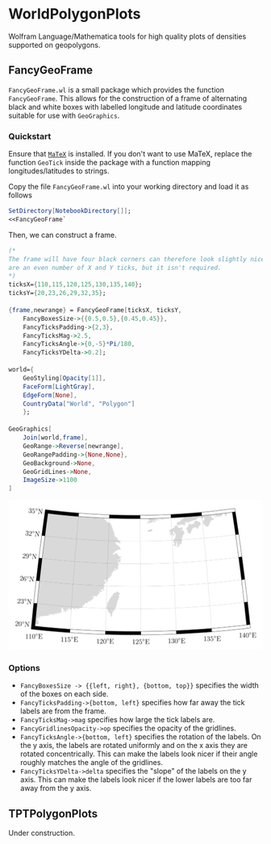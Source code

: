# WorldPolygonPlots

Wolfram Language/Mathematica tools for high quality plots of densities supported on geopolygons. 

## FancyGeoFrame

`FancyGeoFrame.wl` is a small package which provides the function `FancyGeoFrame`. This allows for the construction of a frame of alternating black and white boxes with labelled longitude and latitude coordinates suitable for use with `GeoGraphics`. 

### Quickstart

Ensure that [`MaTeX`](http://szhorvat.net/pelican/latex-typesetting-in-mathematica.html) is installed. If you don't want to use MaTeX, replace the function `GeoTick` inside the package with a function mapping longitudes/latitudes to strings.

Copy the file `FancyGeoFrame.wl` into your working directory and load it as follows

```mathematica
SetDirectory[NotebookDirectory[]];
<<FancyGeoFrame`
```

Then, we can construct a frame.

```mathematica
(*
The frame will have four black corners can therefore look slightly nicer if there 
are an even number of X and Y ticks, but it isn't required.
*)
ticksX={110,115,120,125,130,135,140};
ticksY={20,23,26,29,32,35};

{frame,newrange} = FancyGeoFrame[ticksX, ticksY, 
    FancyBoxesSize->{{0.5,0.5},{0.45,0.45}},
    FancyTicksPadding->{2,3},
    FancyTicksMag->2.5, 
    FancyTicksAngle->{0,-5}*Pi/180,
    FancyTicksYDelta->0.2];

world={
    GeoStyling[Opacity[1]], 
    FaceForm[LightGray], 
    EdgeForm[None], 
    CountryData["World", "Polygon"]
    };

GeoGraphics[
	Join[world,frame],
	GeoRange->Reverse[newrange],
	GeoRangePadding->{None,None},
	GeoBackground->None,
	GeoGridLines->None,
	ImageSize->1100
]
```
![FancyGeoFrame output](assets/FGF_example.png)

### Options

- `FancyBoxesSize -> {{left, right}, {bottom, top}}` specifies the width of the boxes on each side.
- `FancyTicksPadding->{bottom, left}` specifies how far away the tick  labels are from the frame.
- `FancyTicksMag->mag` specifies how large the tick labels are.
- `FancyGridlinesOpacity->op` specifies the opacity of the gridlines.
- `FancyTicksAngle->{bottom, left}` specifies the rotation of the labels. On the y axis, the labels are rotated uniformly and on the x axis they are rotated concentrically. This can make the labels look nicer if their angle roughly matches the angle of the gridlines. 
- `FancyTicksYDelta->delta` specifies the "slope" of the labels on the y axis. This can make the labels look nicer if the lower labels are too far away from the y axis.

## TPTPolygonPlots

Under construction.


